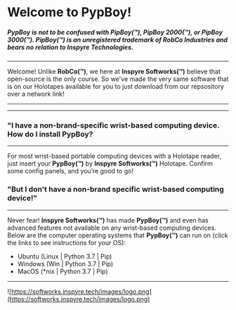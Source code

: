 # Welcome to PypBoy!

##### *PypBoy* is not to be confused with *PipBoy(™)*, *PipBoy 2000(™)*, or *PipBoy 3000(™)*. *PipBoy(™)* is an unregistered trademark of *RobCo Industries* and bears no relation to Inspyre Technologies.

----

Welcome! Unlike **RobCo(™)**, we here at **Inspyre Softworks(™)**
believe that open-source is the only course. So we've made the very same
software that is on our Holotapes available for you to just download
from our repsository over a network link!

----

----

### "I have a non-brand-specific wrist-based computing device. How do I install PypBoy?

----

For most wrist-based portable computing devices with a Holotape reader,
just insert your **PypBoy(™)** by **Inspyre Softworks(™)** Holotape.
Confirm some config panels, and you’re good to go!

### "But I don't have a non-brand specific wrist-based computing device!"

----

Never fear! **Inspyre Softworks(™)** has made **PypBoy(™)** and even has
advanced features not available on any wrist-based computing devices.
Below are the computer operating systems that **PypBoy(™)** can run on
(click the links to see instructions for your OS):
* Ubuntu (Linux | Python 3.7 | Pip)
* Windows (Win | Python 3.7 | Pip)
* MacOS (*nix | Python 3.7 | Pip)

----

![https://softworks.inspyre.tech/images/logo.png](https://softworks.inspyre.tech/images/logo.png)
